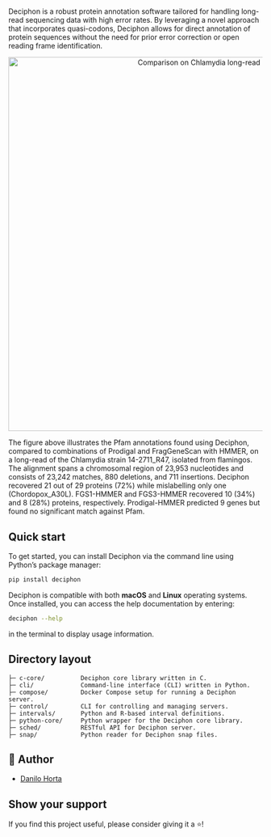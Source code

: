 <h1 align="center">
  <picture>
    <source media="(prefers-color-scheme: dark)" srcset="./.github/assets/logo-dark.png">
    <source media="(prefers-color-scheme: light)" srcset="./.github/assets/logo-light.png">
  </picture>
</h1>

Deciphon is a robust protein annotation software tailored for handling long-read
sequencing data with high error rates. By leveraging a novel approach that
incorporates quasi-codons, Deciphon allows for direct annotation of protein sequences
without the need for prior error correction or open reading frame identification.

<p align="center">
    <img src="./img/chlamydia.png" alt="Comparison on Chlamydia long-read" width="740">
</p>

The figure above illustrates the Pfam annotations found using Deciphon, compared to combinations
of Prodigal and FragGeneScan with HMMER, on a long-read of the Chlamydia strain 14-2711_R47,
isolated from flamingos.
The alignment spans a chromosomal region of 23,953 nucleotides and consists of 23,242 matches,
880 deletions, and 711 insertions. Deciphon recovered 21 out of 29 proteins (72%) while
mislabelling only one (Chordopox_A30L). FGS1-HMMER and FGS3-HMMER recovered 10 (34%) and
8 (28%) proteins, respectively. Prodigal-HMMER predicted 9 genes but found no significant
match against Pfam.

## Quick start

To get started, you can install Deciphon via the command line using Python’s package manager:

```sh
pip install deciphon
```

Deciphon is compatible with both __macOS__ and __Linux__ operating systems.
Once installed, you can access the help documentation by entering:

```sh
deciphon --help
```

in the terminal to display usage information.

## Directory layout

    ├─ c-core/          Deciphon core library written in C.
    ├─ cli/             Command-line interface (CLI) written in Python.
    ├─ compose/         Docker Compose setup for running a Deciphon server.
    ├─ control/         CLI for controlling and managing servers.
    ├─ intervals/       Python and R-based interval definitions.
    ├─ python-core/     Python wrapper for the Deciphon core library.
    ├─ sched/           RESTful API for Deciphon server.
    ├─ snap/            Python reader for Deciphon snap files.

## 👤 Author

- [Danilo Horta](https://github.com/horta)

## Show your support

If you find this project useful, please consider giving it a ⭐️!
